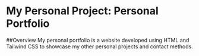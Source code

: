 # My Personal Project: Personal Portfolio

##Overview
My personal portfolio is a website developed using HTML and Tailwind CSS to showcase my other personal projects and contact methods.
